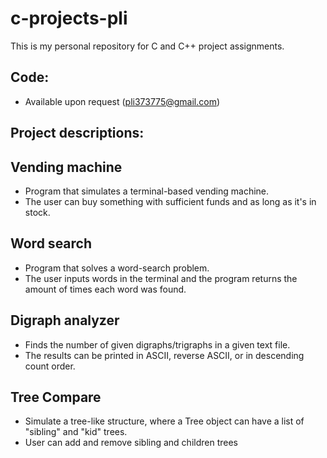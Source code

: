 # c-projects-pli
This is my personal repository for C and C++ project assignments.

## Code:
- Available upon request (pli373775@gmail.com)

## Project descriptions:

## Vending machine
- Program that simulates a terminal-based vending machine.
- The user can buy something with sufficient funds and as long as it's in stock.

## Word search
- Program that solves a word-search problem. 
- The user inputs words in the terminal and the program returns the amount of times each word was found.

## Digraph analyzer
- Finds the number of given digraphs/trigraphs in a given text file.
- The results can be printed in ASCII, reverse ASCII, or in descending count order.
  
## Tree Compare
- Simulate a tree-like structure, where a Tree object can have a list of "sibling" and "kid" trees. 
- User can add and remove sibling and children trees
